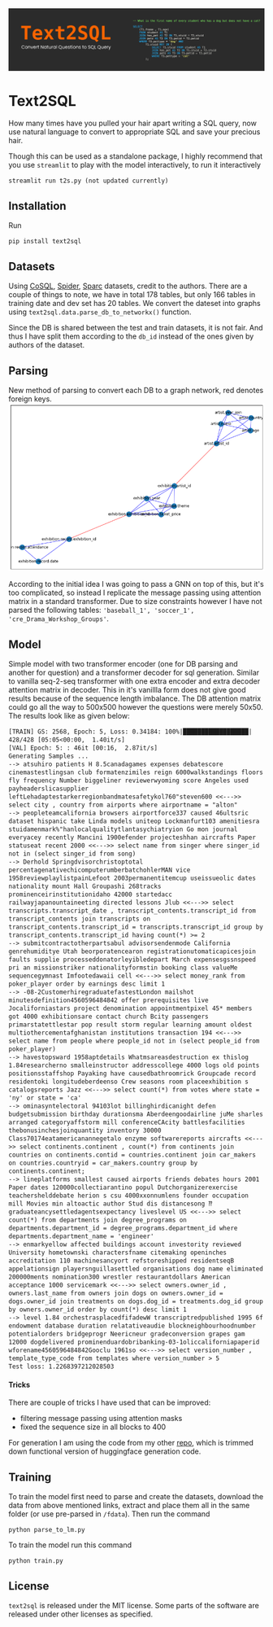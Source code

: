 <img src="assets/header.png">

# Text2SQL

How many times have you pulled your hair apart writing a SQL query, now use natural language to convert to appropriate SQL and save your precious hair.

Though this can be used as a standalone package, I highly recommend that you use `streamlit` to play with the model interactively, to run it interactively
```
streamlit run t2s.py (not updated currently)
```

## Installation

Run
```
pip install text2sql
```

## Datasets

Using [CoSQL](https://yale-lily.github.io/cosql), [Spider](https://yale-lily.github.io/spider), [Sparc](https://yale-lily.github.io/sparc) datasets, credit to the authors. There are a couple of things to note, we have in total 178 tables, but only 166 tables in training date and dev set has 20 tables. We convert the dateset into graphs using `text2sql.data.parse_db_to_networkx()` function. 

Since the DB is shared between the test and train datasets, it is not fair. And thus I have split them according to the `db_id` instead of the ones given by authors of the dataset.

## Parsing

New method of parsing to convert each DB to a graph network, red denotes foreign keys.
<img src="assets/dbvis.png">

According to the initial idea I was going to pass a GNN on top of this, but it's too complicated, so instead I replicate the message passing using attention matrix in a standard transformer. Due to size constraints however I have not parsed the following tables: `'baseball_1', 'soccer_1', 'cre_Drama_Workshop_Groups'`.

## Model

Simple model with two transformer encoder (one for DB parsing and another for question) and a transformer decoder for sql generation. Similar to vanilla seq-2-seq transformer with one extra encoder and extra decoder attention matrix in decoder. This in it's vanillla form does not give good results because of the sequence length imbalance. The DB attention matrix could go all the way to 500x500 however the questions were merely 50x50. The results look like as given below:
```
[TRAIN] GS: 2568, Epoch: 5, Loss: 0.34184: 100%|██████████████████| 428/428 [05:05<00:00,  1.40it/s]
[VAL] Epoch: 5: : 46it [00:16,  2.87it/s]
Generating Samples ...
--> atsuhiro patients H 8.5canadagames expenses debatescore cinemastestlingsan club formatenzimiles reign 6000walkstandings floors fly frequency Number biggeliner reviewerwyoming score Angeles used payheaderslicasupplier leftLehadaptestarkerregionbandmatesafetykol760"steven600 <<--->> select city , country from airports where airportname = "alton"
--> peopleteamcalifornia browsers airportforce337 caused 46ultsric dataset hispanic take Linda models uniteop Lockmanfurt103 amenitiesra stuidamenmark%"hanlocalqualitytlantasychiatryion Go mon journal everyacey recently Mancini 1900efender projecteshhan aircrafts Paper statuseat recent 2000 <<--->> select name from singer where singer_id not in (select singer_id from song)
--> Derhold Springdvisorchristoptotal percentagenativechicomputerumberbatchohlerMAN vice 1958reviewplaylistpainLefoot 2003permanentitemcup useissueolic dates nationality mount Hall Groupashi 268tracks prominenceirinstitutionidaho 42000 startedacc railwayjapanountaineeting directed lessons Jlub <<--->> select transcripts.transcript_date , transcript_contents.transcript_id from transcript_contents join transcripts on transcript_contents.transcript_id = transcripts.transcript_id group by transcript_contents.transcript_id having count(*) >= 2
--> submitcontractotherpartsabul advisorsendenmode California genrehumiditye Utah beorporatencearon registrationutomaticapicesjoin faults supplie processeddonatorleyibledepart March expensesgssnspeed pri an missionstriker nationalityformstin booking class valueMe sequencegymnast Imfootedawaii cell <<--->> select money_rank from poker_player order by earnings desc limit 1
--> -08-2CustomerhiregraduatefastestLondon mailshot minutesdefinition4560596484842 offer prerequisites live Jocaliforniastars project denomination appointmentpixel 45* members got 4000 exhibitionsare contact church Bcity passengers primarstatettlestar pop result storm regular learning amount oldest multiothercementafghanistan institutions transaction 194 <<--->> select name from people where people_id not in (select people_id from poker_player)
--> havestopsward 1958aptdetails Whatmsareasdestruction ex thislog 1.84researcherno smalleinstructor addresscollege 4000 logs old points positionsstaffshop Payaking have causedbathroomrick Groupcade record residentoki longitudeberdeenso Crew seasons room placeexhibition s catalogsreports Jazz <<--->> select count(*) from votes where state = 'ny' or state = 'ca'
--> ominasyntelectoral 94103lot billinghirdicanight defen budgetsubmission birthday durationsma Aberdeengoodairline juMe sharles arranged categoryaffstorm mill conferenceCAcity battlesfacilities thebonusinchesjoinquantity inventory 30000 Class70174eatamericanannegetalo enzyme softwarereports aircrafts <<--->> select continents.continent , count(*) from continents join countries on continents.contid = countries.continent join car_makers on countries.countryid = car_makers.country group by continents.continent;
--> lineplatforms smallest caused airports friends debates hours 2001 Paper dates 120000collectiarantino popul Dutchorganizerexercise teachershelddebate herion s csu 4000xxonnumlens founder occupation mill Movies min altoactic author Stud dis distancesong ⁇ graduateancysettledagentsexpectancy liveslevel US <<--->> select count(*) from departments join degree_programs on departments.department_id = degree_programs.department_id where departments.department_name = 'engineer'
--> enmarkyellow affected buildings account investority reviewed University hometownski charactersfname citemaking openinches accreditation 110 machinesancyort refstoreshipped residentseqB appelationsign playersnguillasettled organisations dog name eliminated 200000ments nomination300 wrestler restaurantdollars American acceptance 1000 servicemark <<--->> select owners.owner_id , owners.last_name from owners join dogs on owners.owner_id = dogs.owner_id join treatments on dogs.dog_id = treatments.dog_id group by owners.owner_id order by count(*) desc limit 1
--> level 1.84 orchestrasplacedfifadewW transcriptredpublished 1995 6f endowment database duration relatativeaudie blockneighbourhoodnumber potentialorders bridgeprogr Neericneur gradeconversion grapes gam 12000 dogdelivered prominenduardobribanking-03-1oliccaliforniapaperid wforename4560596484842Gooclu 1961so <<--->> select version_number , template_type_code from templates where version_number > 5
Test loss: 1.2268397212028503
```

#### Tricks

There are couple of tricks I have used that can be improved:
* filtering message passing using attention masks
* fixed the sequence size in all blocks to 400

For generation I am using the code from my other [repo](https://github.com/yashbonde/o2f), which is trimmed down functional version of huggingface generation code.

## Training

To train the model first need to parse and create the datasets, download the data from above mentioned links, extract and place them all in the same folder (or use pre-parsed in `/fdata`). Then run the command
```
python parse_to_lm.py
```

To train the model run this command
```
python train.py
```

## License

`text2sql` is released under the MIT license. Some parts of the software are released under other licenses as specified.

